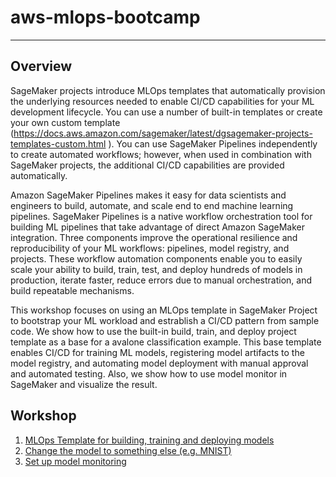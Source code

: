 # aws-mlops-bootcamp
----------

## Overview

SageMaker projects introduce MLOps templates that automatically provision the underlying resources needed to enable CI/CD capabilities for your ML development lifecycle. You can use a number of built-in templates  or create your own custom template (https://docs.aws.amazon.com/sagemaker/latest/dgsagemaker-projects-templates-custom.html ). You can use SageMaker Pipelines independently to create automated workflows; however, when used in combination with SageMaker projects, the additional CI/CD capabilities are provided automatically. 

Amazon SageMaker Pipelines makes it easy for data scientists and engineers to build, automate, and scale end to end machine learning pipelines. SageMaker Pipelines is a native workflow orchestration tool  for building ML pipelines that take advantage of direct Amazon SageMaker  integration. Three components improve the operational resilience and reproducibility of your ML workflows: pipelines, model registry, and projects. These workflow automation components enable you to easily scale your ability to build, train, test, and deploy hundreds of models in production, iterate faster, reduce errors due to manual orchestration, and build repeatable mechanisms.

This workshop focuses on using an MLOps template in SageMaker Project to bootstrap your ML workload and estrablish a CI/CD pattern from sample code. We show how to use the built-in build, train, and deploy project template as a base for a avalone classification example. This base template enables CI/CD for training ML models, registering model artifacts to the model registry, and automating model deployment with manual approval and automated testing. Also, we show how to use model monitor in SageMaker and visualize the result.

## Workshop

1. [MLOps Template for building, training and deploying models](MLOps%20Template/README.md)
2. [Change the model to something else (e.g. MNIST)](Custom%20Model/README.md)
3. [Set up model monitoring](Model%20Monitoring/README.md)
